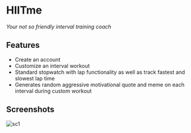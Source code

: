 # HIITme #

*Your not so friendly interval training coach*

## Features ##
- Create an account
- Customize an interval workout
- Standard stopwatch with lap functionality as well as track fastest and slowest lap time
- Generates random aggressive motivational quote and meme on each interval during custom workout

## Screenshots ##
![sc1](https://github.com/alexamoy/Stackathon-App/tree/master/HIITme/screenshots/sc1.png)
